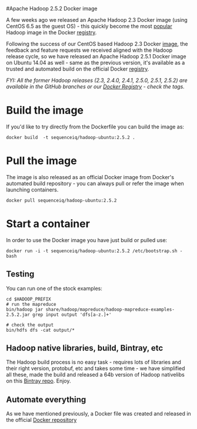 #Apache Hadoop 2.5.2 Docker image

A few weeks ago we released an Apache Hadoop 2.3 Docker image (using CentOS 6.5 as the guest OS) - this quickly become the most [popular](https://registry.hub.docker.com/search?q=hadoop&s=downloads) Hadoop image in the Docker [registry](https://registry.hub.docker.com/).


Following the success of our CentOS based Hadoop 2.3 Docker [image](https://registry.hub.docker.com/u/sequenceiq/hadoop-docker/), the feedback and feature requests we received aligned with the Hadoop release cycle, so we have released an Apache Hadoop 2.5.1 Docker image on Ubuntu 14.04 as well - same as the previous version, it's available as a trusted and automated build on the official Docker [registry](https://registry.hub.docker.com/).


_FYI: All the former Hadoop releases (2.3, 2.4.0, 2.4.1, 2.5.0, 2.5.1, 2.5.2) are available in the GitHub branches or our [Docker Registry](https://registry.hub.docker.com/u/sequenceiq/hadoop-ubuntu/) - check the tags._

# Build the image

If you'd like to try directly from the Dockerfile you can build the image as:

```
docker build  -t sequenceiq/hadoop-ubuntu:2.5.2 .
```
# Pull the image

The image is also released as an official Docker image from Docker's automated build repository - you can always pull or refer the image when launching containers.

```
docker pull sequenceiq/hadoop-ubuntu:2.5.2
```

# Start a container

In order to use the Docker image you have just build or pulled use:

```
docker run -i -t sequenceiq/hadoop-ubuntu:2.5.2 /etc/bootstrap.sh -bash
```

## Testing

You can run one of the stock examples:

```
cd $HADOOP_PREFIX
# run the mapreduce
bin/hadoop jar share/hadoop/mapreduce/hadoop-mapreduce-examples-2.5.2.jar grep input output 'dfs[a-z.]+'

# check the output
bin/hdfs dfs -cat output/*
```

## Hadoop native libraries, build, Bintray, etc

The Hadoop build process is no easy task - requires lots of libraries and their right version, protobuf, etc and takes some time - we have simplified all these, made the build and released a 64b version of Hadoop nativelibs on this [Bintray repo](https://bintray.com/sequenceiq/sequenceiq-bin/hadoop-native-64bit/2.5.2/view/files). Enjoy.

## Automate everything

As we have mentioned previously, a Docker file was created and released in the official [Docker repository](https://registry.hub.docker.com/u/sequenceiq/hadoop-ubuntu/)
